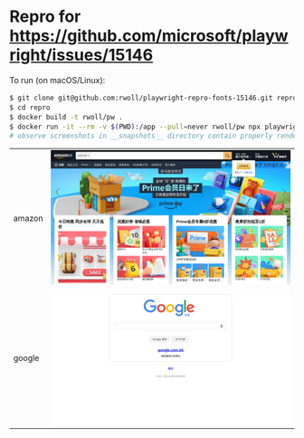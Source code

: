Repro for https://github.com/microsoft/playwright/issues/15146
==============================================================

To run (on macOS/Linux):

```bash
$ git clone git@github.com:rwoll/playwright-repro-fonts-15146.git repro
$ cd repro
$ docker build -t rwoll/pw .
$ docker run -it --rm -v $(PWD):/app --pull=never rwoll/pw npx playwright test
# observe screenshots in __snapshots__ directory contain properly rendered characters
```


| | |
|-|-|
| amazon | ![amazon screenshot illustrating font rendered correctly](__snapshots__/tests/example.spec.ts-snapshots/amazon-cn-1-chromium-linux.png) |
| google | ![google screenshot illustrating font rendered correctly](__snapshots__/tests/example.spec.ts-snapshots/google-cn-1-chromium-linux.png) |
